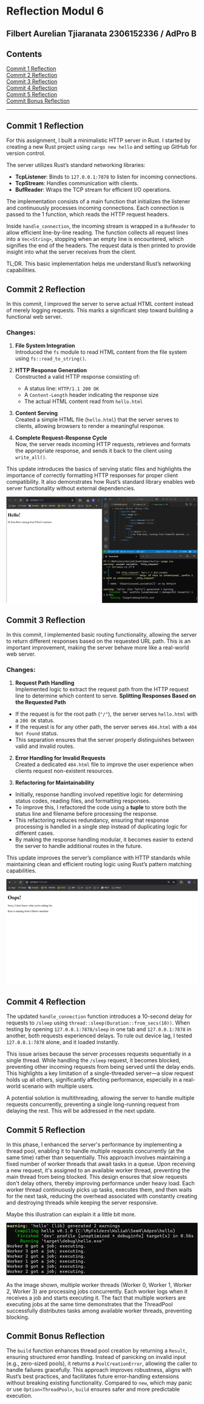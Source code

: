 # Reflection Modul 6
 Filbert Aurelian Tjiaranata
 2306152336 / AdPro B
 ---
 ## Contents
 
 [Commit 1 Reflection](#commit-1-reflection) <br>
 [Commit 2 Reflection](#commit-2-reflection) <br>
 [Commit 3 Reflection](#commit-3-reflection) <br>
 [Commit 4 Reflection](#commit-4-reflection) <br>
 [Commit 5 Reflection](#commit-5-reflection) <br>
 [Commit Bonus Reflection](#commit-bonus-reflection) <br>
 
 ---

 ## Commit 1 Reflection
 For this assignment, I built a minimalistic HTTP server in Rust. I started by creating a new Rust project using `cargo new hello` and setting up GitHub for version control.
 
 The server utilizes Rust’s standard networking libraries:
 - **TcpListener**: Binds to `127.0.0.1:7878` to listen for incoming connections.
 - **TcpStream**: Handles communication with clients.
 - **BufReader**: Wraps the TCP stream for efficient I/O operations.

 The implementation consists of a main function that initializes the listener and continuously processes incoming connections. Each connection is passed to the 1 function, which reads the HTTP request headers.
 
 Inside `handle_connection`, the incoming stream is wrapped in a `BufReader` to allow efficient line-by-line reading. The function collects all request lines into a `Vec<String>`, stopping when an empty line is encountered, which signifies the end of the headers. The request data is then printed to provide insight into what the server receives from the client.
 
 TL;DR. This basic implementation helps me understand Rust’s networking capabilities.

 ## Commit 2 Reflection
 In this commit, I improved the server to serve actual HTML content instead of merely logging requests. This marks a significant step toward building a functional web server.
 
 ### Changes:
 1. **File System Integration**  
    Introduced the `fs` module to read HTML content from the file system using `fs::read_to_string()`.
   
 2. **HTTP Response Generation**  
    Constructed a valid HTTP response consisting of:
    - A status line: `HTTP/1.1 200 OK`
    - A `Content-Length` header indicating the response size
    - The actual HTML content read from `hello.html`

 3. **Content Serving**  
    Created a simple HTML file (`hello.html`) that the server serves to clients, allowing browsers to render a meaningful response.

 4. **Complete Request-Response Cycle**  
    Now, the server reads incoming HTTP requests, retrieves and formats the appropriate response, and sends it back to the client using `write_all()`.

 This update introduces the basics of serving static files and highlights the importance of correctly formatting HTTP responses for proper client compatibility. It also demonstrates how Rust’s standard library enables web server functionality without external dependencies.

 ![Commit 2 screen capture](/assets/images/commit2.png)

 ## Commit 3 Reflection
 In this commit, I implemented basic routing functionality, allowing the server to return different responses based on the requested URL path. This is an important improvement, making the server behave more like a real-world web server.

 ### Changes:
 1. **Request Path Handling**  
 Implemented logic to extract the request path from the HTTP request line to determine which content to serve.
 **Splitting Responses Based on the Requested Path**  
   - If the request is for the root path (`"/"`), the server serves `hello.html` with a `200 OK` status.  
   - If the request is for any other path, the server serves `404.html` with a `404 Not Found` status.  
   - This separation ensures that the server properly distinguishes between valid and invalid routes.

 2. **Error Handling for Invalid Requests**  
 Created a dedicated `404.html` file to improve the user experience when clients request non-existent resources.

 3. **Refactoring for Maintainability**  
   - Initially, response handling involved repetitive logic for determining status codes, reading files, and formatting responses.  
   - To improve this, I refactored the code using a **tuple** to store both the status line and filename before processing the response.  
   - This refactoring reduces redundancy, ensuring that response processing is handled in a single step instead of duplicating logic for different cases.  
   - By making the response handling modular, it becomes easier to extend the server to handle additional routes in the future.

 This update improves the server’s compliance with HTTP standards while maintaining clean and efficient routing logic using Rust’s pattern matching capabilities.

 ![Commit 3 screen capture](/assets/images/commit3.png)

 ## Commit 4 Reflection

 The updated `handle_connection` function introduces a 10-second delay for requests to `/sleep` using `thread::sleep(Duration::from_secs(10))`. When testing by opening `127.0.0.1:7878/sleep` in one tab and `127.0.0.1:7878` in another, both requests experienced delays. To rule out device lag, I tested `127.0.0.1:7878` alone, and it loaded instantly.

 This issue arises because the server processes requests sequentially in a single thread. While handling the `/sleep` request, it becomes blocked, preventing other incoming requests from being served until the delay ends. This highlights a key limitation of a single-threaded server—a slow request holds up all others, significantly affecting performance, especially in a real-world scenario with multiple users.

 A potential solution is multithreading, allowing the server to handle multiple requests concurrently, preventing a single long-running request from delaying the rest. This will be addressed in the next update.

 ## Commit 5 Reflection

 ​In this phase, I enhanced the server's performance by implementing a thread pool, enabling it to handle multiple requests concurrently (at the same time) rather than sequentially. This approach involves maintaining a fixed number of worker threads that await tasks in a queue. Upon receiving a new request, it's assigned to an available worker thread, preventing the main thread from being blocked. This design ensures that slow requests don't delay others, thereby improving performance under heavy load. Each worker thread continuously picks up tasks, executes them, and then waits for the next task, reducing the overhead associated with constantly creating and destroying threads while keeping the server responsive.

 Maybe this illustration can explain it a little bit more.

 ![Commit 5 screen capture](/assets/images/commit5.png)

 As the image shown, multiple worker threads (Worker 0, Worker 1, Worker 2, Worker 3) are processing jobs concurrently. Each worker logs when it receives a job and starts executing it. The fact that multiple workers are executing jobs at the same time demonstrates that the ThreadPool successfully distributes tasks among available worker threads, preventing blocking.

 ## Commit Bonus Reflection
 The `build` function enhances thread pool creation by returning a `Result`, ensuring structured error handling. Instead of panicking on invalid input (e.g., zero-sized pools), it returns a `PoolCreationError`, allowing the caller to handle failures gracefully. This approach improves robustness, aligns with Rust’s best practices, and facilitates future error-handling extensions without breaking existing functionality. Compared to `new`, which may panic or use `Option<ThreadPool>`, `build` ensures safer and more predictable execution.

 